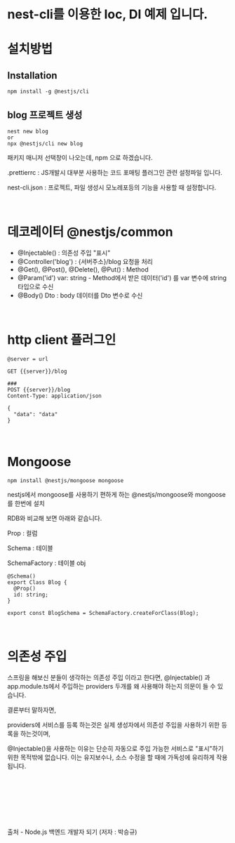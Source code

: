 # nest-cli를 이용한 Ioc, DI 예제 입니다.
# 설치방법
## Installation
```
npm install -g @nestjs/cli
```
## blog 프로젝트 생성
```
nest new blog
or
npx @nestjs/cli new blog
```

<p>패키지 매니저 선택창이 나오는데, npm 으로 하겠습니다.<p>
<p>.prettierrc : JS개발시 대부분 사용하는 코드 포매팅 플러그인 관련 설정파일 입니다.<p>
<p>nest-cli.json : 프로젝트, 파일 생성시 모노레포등의 기능을 사용할 때 설정합니다.</p>

<br>

# 데코레이터 @nestjs/common
- @Injectable() : 의존성 주입 "표시"
- @Controller('blog') : {서버주소}/blog 요청을 처리
- @Get(), @Post(), @Delete(), @Put() : Method
- @Param('id') var: string - Method에서 받은 데이터('id') 를 var 변수에 string 타입으로 수신
- @Body() Dto : body 데이터를 Dto 변수로 수신

<br>

# http client 플러그인
```
@server = url

GET {{server}}/blog

###
POST {{server}}/blog
Content-Type: application/json

{
  "data": "data"
}
```

<br>

# Mongoose
```
npm install @nestjs/mongoose mongoose
```
<p>nestjs에서 mongoose를 사용하기 편하게 하는 @nestjs/mongoose와 mongoose를 한번에 설치</p>
<p>RDB와 비교해 보면 아래와 같습니다.</p>
<p>Prop : 컬럼</p>
<p>Schema : 테이블</p>
<p>SchemaFactory : 테이블 obj</p>

```
@Schema()
export Class Blog {
  @Prop()
  id: string;
}

export const BlogSchema = SchemaFactory.createForClass(Blog);
```

<br>

# 의존성 주입
<p>
스프링을 해보신 분들이 생각하는 의존성 주입 이라고 한다면, @Injectable() 과 app.module.ts에서 주입하는 providers 두개를 왜 사용해야 하는지 의문이 들 수 있습니다.
</p>

<p>
결론부터 말하자면,
</p>

<p>
providers에 서비스를 등록 하는것은 실제 생성자에서 의존성 주입을 사용하기 위한 등록을 하는것이며,
</p>

<p>
@Injectable()을 사용하는 이유는 단순히 자동으로 주입 가능한 서비스로 "표시"하기 위한 목적밖에 없습니다. 이는 유지보수나, 소스 수정을 할 때에 가독성에 유리하게 작용됩니다.
</p>

<br><br><br><br><br><br>

출처 - Node.js 백엔드 개발자 되기 (저자 : 박승규)
